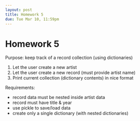 ```yaml
---
layout: post
title: Homework 5
due: Tue Mar 10, 11:59pm
---
```


# Homework 5

Purpose: keep track of a record collection (using dictionaries)

1. Let the user create a new artist
2. Let the user create a new record (must provide artist name)
3. Print current collection (dictionary contents) in nice format

Requirements:

- record data must be nested inside artist data
- record must have title & year
- use pickle to save/load data
- create only a single dictionary (with nested dictionaries)



